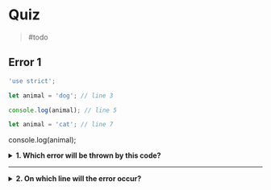 # Quiz

> #todo

## Error 1

```js
'use strict';

let animal = 'dog'; // line 3

console.log(animal); // line 5

let animal = 'cat'; // line 7
```

console.log(animal);

<details>
<summary><strong>1. Which error will be thrown by this code?</strong></summary>
<br>

<details>
<summary><em>A. SyntaxError</em></summary>
<br>

✔ Correct!

Declaring two variables with the same name is a _SyntaxError_.

This error is caught in _creation phase_, the program will not even start
running. (you'll learn more about this in Debugging)

</details>
<details>
<summary><em>B. ReferenceError</em></summary>
<br>

✖ Nope.

_ReferenceErrors_ happen when you try to use a variable that was never declared.

The problem here is that the variable was declared twice.

</details>

</details>

---

<details>
<summary><strong>2. On which line will the error occur?</strong></summary>
<br>

<details>
<summary><em>A. line 1</em></summary>
<br>

✖ Nope.

Line 1 is the `"use strict";` directive, it changes the way JS interprets your
code but it's not a _step_ in your program.

Errors will never occur on the `"use strict";` line.

</details>
<details>
<summary><em>B. line 3</em></summary>
<br>

✖ Nope.

The first time you declared the variable `animal` everything is ok, you can
always declare a variable once.

</details>
<details>
<summary><em>C. line 5</em></summary>
<br>

✖ Nope.

This line is never actually executed!

Because the _SyntaxError_ occurs **before** the program actually runs (creation
phase), the value stored in `animal` is never logged.

</details>
<details>
<summary><em>D. line 7</em></summary>
<br>

✔ Correct!

The error occurs on _line 7_ because this is where `animal` is declared for the
**second** time.

Declaring the same variable twice will cause an error. (unless they're in
different _scopes_, more on this in a few chapters.)

</details>

</details>
